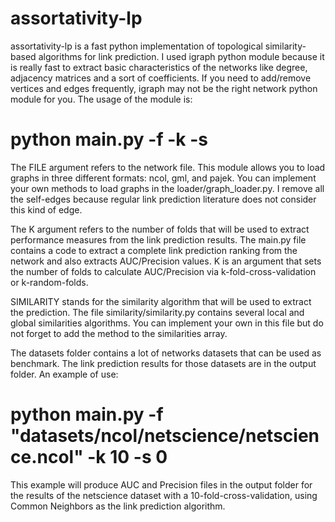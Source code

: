 # assortativity-lp
assortativity-lp is a fast python implementation of topological similarity-based algorithms for link prediction. I used igraph python module because it is really fast to extract basic characteristics of the networks like degree, adjacency matrices and a sort of coefficients. If you need to add/remove vertices and edges frequently, igraph may not be the right network python module for you. The usage of the module is:

# python main.py -f <FILE> -k <K> -s <SIMILARITY>

The FILE argument refers to the network file. This module allows you to load graphs in three different formats: ncol, gml, and pajek. You can implement your own methods to load graphs in the loader/graph_loader.py. I remove all the self-edges because regular link prediction literature does not consider this kind of edge.

The K argument refers to the number of folds that will be used to extract performance measures from the link prediction results. The main.py file contains a code to extract a complete link prediction ranking from the network and also extracts AUC/Precision values. K is an argument that sets the number of folds to calculate AUC/Precision via k-fold-cross-validation or k-random-folds. 

SIMILARITY stands for the similarity algorithm that will be used to extract the prediction. The file similarity/similarity.py contains several local and global similarities algorithms. You can implement your own in this file but do not forget to add the method to the similarities array. 

The datasets folder contains a lot of networks datasets that can be used as benchmark. The link prediction results for those datasets are in the output folder. An example of use:

# python main.py -f "datasets/ncol/netscience/netscience.ncol" -k 10 -s 0

This example will produce AUC and Precision files in the output folder for the results of the netscience dataset with a 10-fold-cross-validation, using Common Neighbors as the link prediction algorithm.
